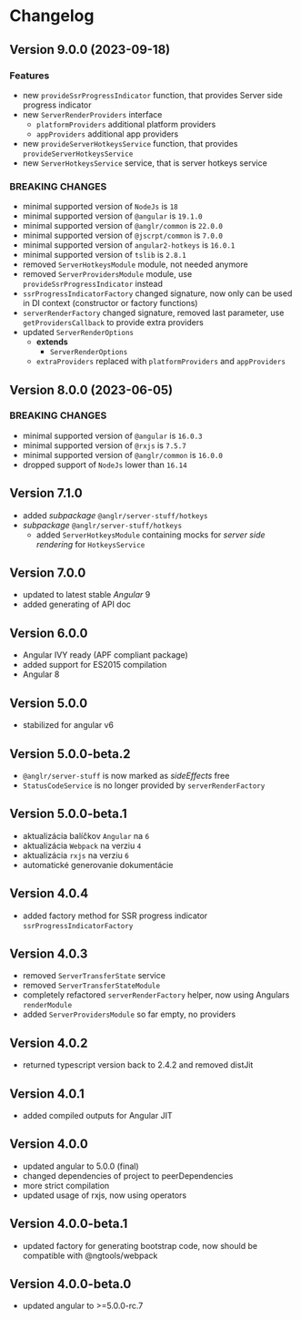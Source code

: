 # Changelog

## Version 9.0.0 (2023-09-18)

### Features

- new `provideSsrProgressIndicator` function, that provides Server side progress indicator
- new `ServerRenderProviders` interface
   - `platformProviders` additional platform providers
   - `appProviders` additional app providers
- new `provideServerHotkeysService` function, that provides `provideServerHotkeysService`
- new `ServerHotkeysService` service, that is server hotkeys service

### BREAKING CHANGES

- minimal supported version of `NodeJs` is `18`
- minimal supported version of `@angular` is `19.1.0`
- minimal supported version of `@anglr/common` is `22.0.0`
- minimal supported version of `@jscrpt/common` is `7.0.0`
- minimal supported version of `angular2-hotkeys` is `16.0.1`
- minimal supported version of `tslib` is `2.8.1`
- removed `ServerHotkeysModule` module, not needed anymore
- removed `ServerProvidersModule` module, use `provideSsrProgressIndicator` instead
- `ssrProgressIndicatorFactory` changed signature, now only can be used in DI context (constructor or factory functions)
- `serverRenderFactory` changed signature, removed last parameter, use `getProvidersCallback` to provide extra providers
- updated `ServerRenderOptions`
   - **extends**
      - `ServerRenderOptions`
   - `extraProviders` replaced with `platformProviders` and `appProviders`

## Version 8.0.0 (2023-06-05)

### BREAKING CHANGES

- minimal supported version of `@angular` is `16.0.3`
- minimal supported version of `@rxjs` is `7.5.7`
- minimal supported version of `@anglr/common` is `16.0.0`
- dropped support of `NodeJs` lower than `16.14`

## Version 7.1.0

- added *subpackage* `@anglr/server-stuff/hotkeys`
- *subpackage* `@anglr/server-stuff/hotkeys`
   - added `ServerHotkeysModule` containing mocks for *server side rendering* for `HotkeysService`

## Version 7.0.0

- updated to latest stable *Angular* 9
- added generating of API doc

## Version 6.0.0

- Angular IVY ready (APF compliant package)
- added support for ES2015 compilation
- Angular 8

## Version 5.0.0
 - stabilized for angular v6

## Version 5.0.0-beta.2
 - `@anglr/server-stuff` is now marked as *sideEffects* free
 - `StatusCodeService` is no longer provided by `serverRenderFactory`

## Version 5.0.0-beta.1
 - aktualizácia balíčkov `Angular` na `6`
 - aktualizácia `Webpack` na verziu `4`
 - aktualizácia `rxjs` na verziu `6`
 - automatické generovanie dokumentácie

## Version 4.0.4
 - added factory method for SSR progress indicator `ssrProgressIndicatorFactory`

## Version 4.0.3
 - removed `ServerTransferState` service
 - removed `ServerTransferStateModule`
 - completely refactored `serverRenderFactory` helper, now using Angulars `renderModule`
 - added `ServerProvidersModule` so far empty, no providers

## Version 4.0.2
 - returned typescript version back to 2.4.2 and removed distJit

## Version 4.0.1
 - added compiled outputs for Angular JIT

## Version 4.0.0
 - updated angular to 5.0.0 (final)
 - changed dependencies of project to peerDependencies
 - more strict compilation
 - updated usage of rxjs, now using operators

## Version 4.0.0-beta.1
 - updated factory for generating bootstrap code, now should be compatible with @ngtools/webpack

## Version 4.0.0-beta.0
 - updated angular to >=5.0.0-rc.7